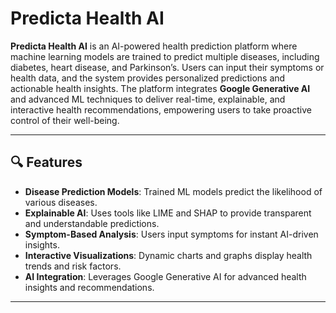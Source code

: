 # Predicta Health AI

**Predicta Health AI** is an AI-powered health prediction platform where machine learning models are trained to predict multiple diseases, including diabetes, heart disease, and Parkinson’s. Users can input their symptoms or health data, and the system provides personalized predictions and actionable health insights. The platform integrates **Google Generative AI** and advanced ML techniques to deliver real-time, explainable, and interactive health recommendations, empowering users to take proactive control of their well-being.

---

## 🔍 Features

- **Disease Prediction Models**: Trained ML models predict the likelihood of various diseases.  
- **Explainable AI**: Uses tools like LIME and SHAP to provide transparent and understandable predictions.  
- **Symptom-Based Analysis**: Users input symptoms for instant AI-driven insights.  
- **Interactive Visualizations**: Dynamic charts and graphs display health trends and risk factors.  
- **AI Integration**: Leverages Google Generative AI for advanced health insights and recommendations.  

---
